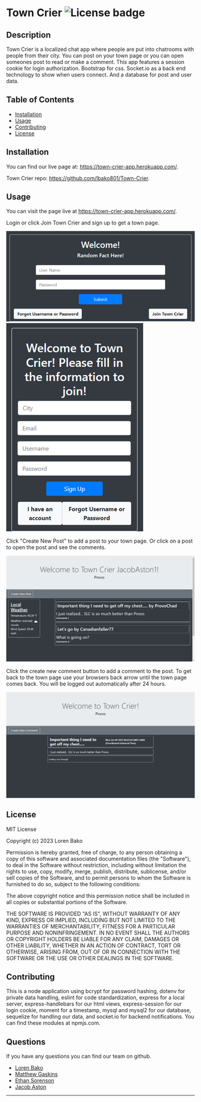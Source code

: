 # Town Crier   ![License badge](https://img.shields.io/badge/License-MIT-green)

## Description

Town Crier is a localized chat app where people are put into chatrooms with people from their city. You can post on your town page or you can open someones post to read or make a comment. This app features a session cookie for login authorization. Bootstrap for css. Socket.io as a back end technology to show when users connect. And a database for post and user data.

## Table of Contents

- [Installation](#installation)
- [Usage](#usage)
- [Contributing](#contributing)
- [License](#license)

## Installation

You can find our live page at: https://town-crier-app.herokuapp.com/.

Town Crier repo: https://github.com/lbako801/Town-Crier.

## Usage

You can visit the page live at https://town-crier-app.herokuapp.com/. 

Login or click Join Town Crier and sign up to get a town page.

![Login form](./public/assets/login-form.png)
![Sign up form](./public/assets/sign-up-form.png)

Click "Create New Post" to add a post to your town page.
Or click on a post to open the post and see the comments.

![Town page](./public/assets/town-page.png)

 
Click the create new comment button to add a comment to the post.
To get back to the town page use your browsers back arrow until the town page comes back. You will be logged out automatically after 24 hours.
  
![Post page](./public/assets/post-page.png)

## License

MIT License

Copyright (c) 2023 Loren Bako

Permission is hereby granted, free of charge, to any person obtaining a copy
of this software and associated documentation files (the "Software"), to deal
in the Software without restriction, including without limitation the rights
to use, copy, modify, merge, publish, distribute, sublicense, and/or sell
copies of the Software, and to permit persons to whom the Software is
furnished to do so, subject to the following conditions:

The above copyright notice and this permission notice shall be included in all
copies or substantial portions of the Software.

THE SOFTWARE IS PROVIDED "AS IS", WITHOUT WARRANTY OF ANY KIND, EXPRESS OR
IMPLIED, INCLUDING BUT NOT LIMITED TO THE WARRANTIES OF MERCHANTABILITY,
FITNESS FOR A PARTICULAR PURPOSE AND NONINFRINGEMENT. IN NO EVENT SHALL THE
AUTHORS OR COPYRIGHT HOLDERS BE LIABLE FOR ANY CLAIM, DAMAGES OR OTHER
LIABILITY, WHETHER IN AN ACTION OF CONTRACT, TORT OR OTHERWISE, ARISING FROM,
OUT OF OR IN CONNECTION WITH THE SOFTWARE OR THE USE OR OTHER DEALINGS IN THE
SOFTWARE.

## Contributing

This is a node application using bcrypt for password hashing, dotenv for private data handling, eslint for code standardization, express for a local server, express-handlebars for our html views, express-session for our login cookie, moment for a timestamp, mysql and mysql2 for our database, sequelize for handling our data, and socket.io for backend notifications. You can find these modules at npmjs.com.

## Questions

If you have any questions you can find our team on github.

 - [Loren Bako](https://github.com/lbako801)
 - [Matthew Gaskins](https://github.com/mgaskins17)
 - [Ethan Sorenson](https://github.com/EfSoren)
 - [Jacob Aston](https://github.com/Jacob-Aston)

---
